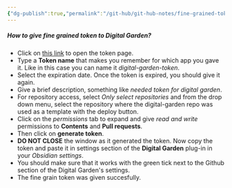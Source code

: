 ```yaml
---
{"dg-publish":true,"permalink":"/git-hub/git-hub-notes/fine-grained-token/","noteIcon":""}
---
```


##### How to give fine grained token to Digital Garden?
- Click on [this link](https://github.com/settings/personal-access-tokens/new) to open the token page.
- Type a **Token name** that makes you remember for which app you gave it. Like in this case you can name it *digital-garden-token*.
- Select the expiration date. Once the token is expired, you should give it again.
- Give a brief description, something like *needed token for digital garden*.
- For repository access, select *Only select repositories* and from the drop down menu, select the repository where the digital-garden repo was used as a template with the deploy button.
- Click on the *permissions* tab to expand and give *read and write* permissions to **Contents** and **Pull requests**.
- Then click on **generate token**.
- **DO NOT CLOSE** the window as it generated the token. Now copy the token and paste it in settings section of the **Digital Garden** plug-in in your *Obsidian settings*.
- You should make sure that it works with the green tick next to the Github section of the Digital Garden's settings.
- The fine grain token was given succesfully.